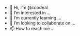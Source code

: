 - 👋 Hi, I’m @coodeal
- 👀 I’m interested in ...
- 🌱 I’m currently learning ...
- 💞️ I’m looking to collaborate on ...
- 📫 How to reach me ...

<!---
coodeal/coodeal is a ✨ special ✨ repository because its `README.md` (this file) appears on your GitHub profile.
You can click the Preview link to take a look at your changes.
--->
